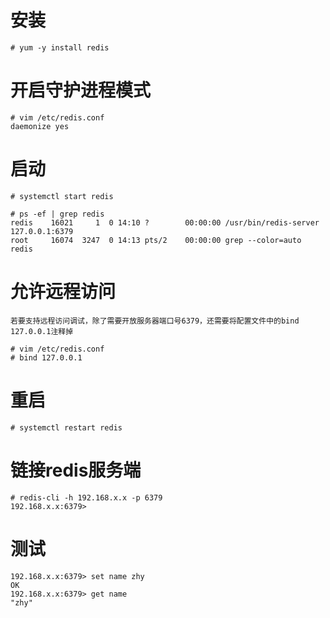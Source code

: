 # 安装
~~~
# yum -y install redis
~~~

# 开启守护进程模式
~~~
# vim /etc/redis.conf
daemonize yes
~~~

# 启动
~~~
# systemctl start redis

# ps -ef | grep redis
redis    16021     1  0 14:10 ?        00:00:00 /usr/bin/redis-server 127.0.0.1:6379
root     16074  3247  0 14:13 pts/2    00:00:00 grep --color=auto redis
~~~

# 允许远程访问
    若要支持远程访问调试，除了需要开放服务器端口号6379，还需要将配置文件中的bind 127.0.0.1注释掉
~~~
# vim /etc/redis.conf
# bind 127.0.0.1
~~~

# 重启
~~~
# systemctl restart redis
~~~

# 链接redis服务端
~~~
# redis-cli -h 192.168.x.x -p 6379
192.168.x.x:6379>
~~~

# 测试
~~~
192.168.x.x:6379> set name zhy
OK
192.168.x.x:6379> get name
"zhy"
~~~
